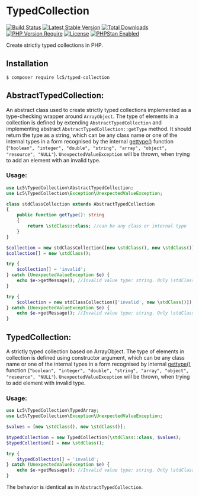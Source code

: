 # TypedCollection

[![Build Status](https://github.com/Lc5/TypedCollection/workflows/Build/badge.svg)](https://github.com/Lc5/TypedCollection/actions)
[![Latest Stable Version](http://poser.pugx.org/lc5/typed-collection/v)](https://packagist.org/packages/lc5/typed-collection) 
[![Total Downloads](http://poser.pugx.org/lc5/typed-collection/downloads)](https://packagist.org/packages/lc5/typed-collection)
[![PHP Version Require](http://poser.pugx.org/lc5/typed-collection/require/php)](https://packagist.org/packages/lc5/typed-collection)
[![License](http://poser.pugx.org/lc5/typed-collection/license)](https://packagist.org/packages/lc5/typed-collection) 
[![PHPStan Enabled](https://img.shields.io/badge/PHPStan-enabled-brightgreen.svg?style=flat)](https://phpstan.org/)

Create strictly typed collections in PHP.

## Installation

```
$ composer require lc5/typed-collection
```

## AbstractTypedCollection:

An abstract class used to create strictly typed collections implemented as a type-checking wrapper around ```ArrayObject```.
The type of elements in a collection is defined by extending ```AbstractTypedCollection``` and implementing abstract
```AbstractTypedCollection::getType``` method. It should return the type as a string, which can be any class name or one
of the internal types in a form recognised by the internal [gettype()](http://php.net/manual/en/function.gettype.php) function
(```"boolean", "integer", "double", "string", "array", "object", "resource", "NULL"```). ```UnexpectedValueException```
will be thrown, when trying to add an element with an invalid type.
        
### Usage:
  
```php
use Lc5\TypedCollection\AbstractTypedCollection;
use Lc5\TypedCollection\Exception\UnexpectedValueException;

class stdClassCollection extends AbstractTypedCollection
{
    public function getType(): string
    {
        return \stdClass::class; //can be any class or internal type
    }
}

$collection = new stdClassCollection([new \stdClass(), new \stdClass()]);
$collection[] = new \stdClass();

try {
    $collection[] = 'invalid';
} catch (UnexpectedValueException $e) {
    echo $e->getMessage(); //Invalid value type: string. Only \stdClass is allowed.
}

try {
    $collection = new stdClassCollection(['invalid', new \stdClass()]);
} catch (UnexpectedValueException $e) {
    echo $e->getMessage(); //Invalid value type: string. Only \stdClass is allowed.
}

```

## TypedCollection:

A strictly typed collection based on ArrayObject. The type of elements in collection is defined using constructor
argument, which can be any class name or one of the internal types in a form recognised by internal
[gettype()](http://php.net/manual/en/function.gettype.php) function (```"boolean", "integer", "double", "string",
"array", "object", "resource", "NULL"```). ```UnexpectedValueException``` will be thrown, when trying to add element
with invalid type.

### Usage:

```php
use Lc5\TypedCollection\TypedArray;
use Lc5\TypedCollection\Exception\UnexpectedValueException;

$values = [new \stdClass(), new \stdClass()];

$typedCollection = new TypedCollection(\stdClass::class, $values);
$typedCollection[] = new \stdClass();

try {
    $typedCollection[] = 'invalid';
} catch (UnexpectedValueException $e) {
    echo $e->getMessage(); //Invalid value type: string. Only \stdClass is allowed.
}

```
The behavior is identical as in ```AbstractTypedCollection```.
